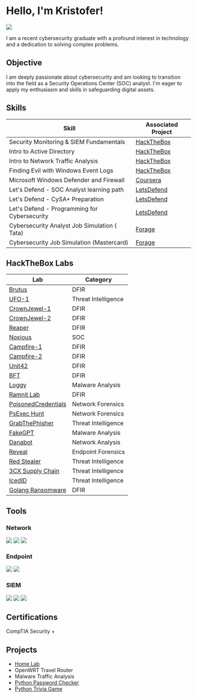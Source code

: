 # Hello, I'm Kristofer!
<a href="https://linkedin.com/in/kristofer-ard-065b4a2a7"><img src="https://img.shields.io/badge/-LinkedIn-0072b1?&style=for-the-badge&logo=linkedin&logoColor=white" /></a>

I am a recent cybersecurity graduate with a profound interest in technology and a dedication to solving complex problems.

## Objective

I am deeply passionate about cybersecurity and am looking to transition into the field as a Security Operations Center (SOC) analyst. I'm eager to apply my enthusiasm and skills in safeguarding digital assets.

## Skills

| Skill                                         | Associated Project         |
|-----------------------------------------------|----------------------------|
| Security Monitoring & SIEM Fundamentals       | <a href="https://academy.hackthebox.com/achievement/badge/d5235de2-b3e3-11ee-bfb6-bea50ffe6cb4">HackTheBox</a>|
| Intro to Active Directory                     | <a href="https://academy.hackthebox.com/achievement/badge/6295ea66-a605-11ee-bfb6-bea50ffe6cb4">HackTheBox</a>|
| Intro to Network Traffic Analysis             | <a href="https://academy.hackthebox.com/achievement/badge/42dda30e-a04e-11ee-bfb6-bea50ffe6cb4">HackTheBox</a>|
| Finding Evil with Windows Event Logs          | <a href="https://academy.hackthebox.com/achievement/badge/a8fd67b1-b7a6-11ee-bfb6-bea50ffe6cb4">HackTheBox</a>|
| Microsoft Windows Defender and Firewall       | <a href="https://coursera.org/share/8f7914da2d6168320ad31bb1e1eb7af1">Coursera</a>|
| Let's Defend - SOC Analyst learning path      | <a href="https://app.letsdefend.io/certificate/show/7af6e227-a184-4ed0-8f3f-f9ad33f8ef31">LetsDefend</a>|
| Let's Defend - CySA+ Preparation              | <a href="https://app.letsdefend.io/certificate/show/8b03f36e-b2fd-4bb2-bffb-54f074d5a145">LetsDefend</a>|
| Let's Defend - Programming for Cybersecurity  | <a href="https://app.letsdefend.io/certificate/show/cfdf2dbc-9b31-4bd4-9a5f-fbecf9ff2060">LetsDefend</a>|
| Cybersecurity Analyst Job Simulation ( Tata) | <a href="https://forage-uploads-prod.s3.amazonaws.com/completion-certificates/Tata/gmf3ypEXBj2wvfQWC_Tata%20Group_xGwmcKGpRQtiSAwoB_1725125020690_completion_certificate.pdf">Forage</a>|
| Cybersecurity Job Simulation (Mastercard) | <a href="https://forage-uploads-prod.s3.amazonaws.com/completion-certificates/mastercard/vcKAB5yYAgvemepGQ_Mastercard_xGwmcKGpRQtiSAwoB_1720122202076_completion_certificate.pdf">Forage</a> |

## HackTheBox Labs

| Lab                                                                               | Category           |
|-----------------------------------------------------------------------------------|--------------------|
| <a href="https://labs.hackthebox.com/achievement/sherlock/1734413/631">Brutus</a> | DFIR               |
| <a href="https://labs.hackthebox.com/achievement/sherlock/1734413/840">UFO-1</a>  | Threat Intelligence|
| <a href="https://labs.hackthebox.com/achievement/sherlock/1734413/751">CrownJewel-1</a> | DFIR |
| <a href="https://labs.hackthebox.com/achievement/sherlock/1734413/750">CrownJewel-2</a> | DFIR |
| <a href="https://labs.hackthebox.com/achievement/sherlock/1734413/749">Reaper</a> | DFIR |
| <a href="https://labs.hackthebox.com/achievement/sherlock/1734413/747">Noxious</a> | SOC |
| <a href="https://labs.hackthebox.com/achievement/sherlock/1734413/737">Campfire-1</a> | DFIR |
| <a href="https://labs.hackthebox.com/achievement/sherlock/1734413/736">Campfire-2</a> | DFIR |
| <a href="https://labs.hackthebox.com/achievement/sherlock/1734413/632">Unit42</a> | DFIR |
| <a href="https://labs.hackthebox.com/achievement/sherlock/1734413/633">BFT</a> | DFIR |
| <a href="https://labs.hackthebox.com/achievement/sherlock/1734413/765">Loggy</a> | Malware Analysis |
| <a href="https://cyberdefenders.org/blueteam-ctf-challenges/progress/ActiveKlutch/159/">Ramnit Lab</a> | DFIR |
| <a href="https://cyberdefenders.org/blueteam-ctf-challenges/progress/ActiveKlutch/146">PoisonedCredentials</a> | Network Forensics |
| <a href="https://cyberdefenders.org/blueteam-ctf-challenges/progress/ActiveKlutch/143/">PsExec Hunt</a> | Network Forensics |
| <a href="https://cyberdefenders.org/blueteam-ctf-challenges/progress/ActiveKlutch/95/">GrabThePhisher</a> | Threat Intelligence |
| <a href="https://cyberdefenders.org/blueteam-ctf-challenges/progress/ActiveKlutch/213/">FakeGPT</a> | Malware Analysis |
| <a href="https://cyberdefenders.org/blueteam-ctf-challenges/progress/ActiveKlutch/205/">Danabot</a> | Network Analysis |
| <a href="https://cyberdefenders.org/blueteam-ctf-challenges/progress/ActiveKlutch/192/">Reveal</a> | Endpoint Forensics |
| <a href="https://cyberdefenders.org/blueteam-ctf-challenges/progress/ActiveKlutch/184/">Red Stealer</a> | Threat Intelligence |
| <a href="https://cyberdefenders.org/blueteam-ctf-challenges/progress/ActiveKlutch/180/">3CX Supply Chain</a> | Threat Intelligence |
| <a href="https://cyberdefenders.org/blueteam-ctf-challenges/progress/ActiveKlutch/174/">IcedID</a> | Threat Intelligence |
| <a href="https://app.letsdefend.io/my-rewards/detail/e48fb5fa7d1e4a9cbfce7935b688682d/">Golang Ransomware</a> | DFIR |

## Tools

### Network
<div>
    <img src="https://img.shields.io/badge/-Wireshark-1679A7?&style=for-the-badge&logo=Wireshark&logoColor=white" />
    <img src="https://img.shields.io/badge/-Suricata-EF3B2D?&style=for-the-badge&logo=Suricata&logoColor=white" />
    <img src="https://img.shields.io/badge/-Zeek-777BB4?&style=for-the-badge&logo=Zeek&logoColor=white" />
</div>

### Endpoint
<div>
    <img src="https://img.shields.io/badge/-Microsoft_Defender_for_Endpoint-00A4EF?&style=for-the-badge&logo=Microsoft&logoColor=white" />
    <img src="https://img.shields.io/badge/-Velociraptor-4B275F?&style=for-the-badge&logo=Velociraptor&logoColor=white" />
</div>

### SIEM
<div>
    <img src="https://img.shields.io/badge/-Microsoft_Sentinel-0078D4?&style=for-the-badge&logo=Microsoft&logoColor=white" />
    <img src="https://img.shields.io/badge/-Splunk-000000?&style=for-the-badge&logo=Splunk&logoColor=white" />
    <img src="https://img.shields.io/badge/-Elastic-005571?&style=for-the-badge&logo=Elastic&logoColor=white" />
</div>

## Certifications
<div>
    CompTIA Security +
<!-- <img src="https://img.shields.io/badge/-Security%2B-FF0000?&style=for-the-badge&logo=CompTIA&logoColor=white" />
<img src="https://img.shields.io/badge/-Network%2B-007ACC?&style=for-the-badge&logo=CompTIA&logoColor=white" />
<img src="https://img.shields.io/badge/-A%2B-4D4D4D?&style=for-the-badge&logo=CompTIA&logoColor=white" />
<img src="https://img.shields.io/badge/-CDSA-006400?&style=for-the-badge&logoColor=white" />
<img src="https://img.shields.io/badge/-CCD-000080?&style=for-the-badge&logoColor=white" /> -->
</div>

## Projects
- <a href="https://github.com/ArdKristofer/homelab">Home Lab</a>
- OpenWRT Travel Router
- Malware Traffic Analysis
- <a href="https://github.com/ArdKristofer/passwordChecker">Python Password Checker</a>
- <a href="https://github.com/ArdKristofer/triviaGame">Python Trivia Game</a>
